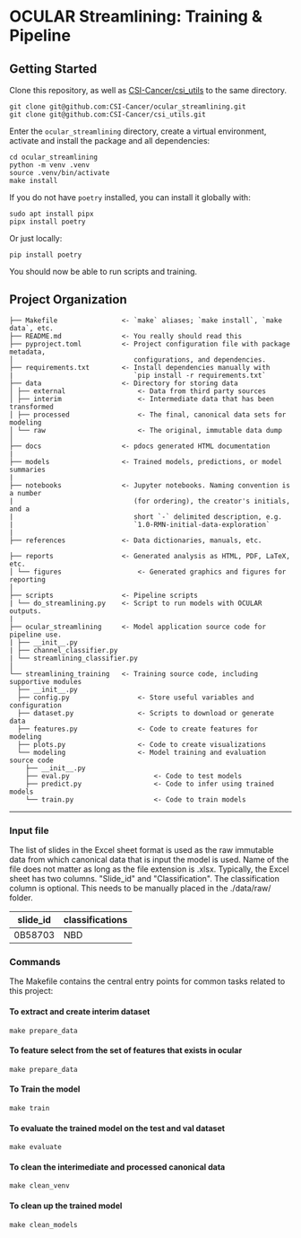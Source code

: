 # OCULAR Streamlining: Training & Pipeline

## Getting Started

Clone this repository, as well as
[CSI-Cancer/csi_utils](https://github.com/CSI-Cancer/csi_utils)
to the same directory.

```commandline
git clone git@github.com:CSI-Cancer/ocular_streamlining.git
git clone git@github.com:CSI-Cancer/csi_utils.git
```

Enter the `ocular_streamlining` directory, create a virtual environment, activate and
install the package and all dependencies:

```commandline
cd ocular_streamlining
python -m venv .venv
source .venv/bin/activate
make install
```

If you do not have `poetry` installed, you can install it globally with:

```commandline
sudo apt install pipx
pipx install poetry
```

Or just locally:

```commandline
pip install poetry
```

You should now be able to run scripts and training.

## Project Organization

```
├── Makefile                <- `make` aliases; `make install`, `make data`, etc.
├── README.md               <- You really should read this
├── pyproject.toml          <- Project configuration file with package metadata, 
│                              configurations, and dependencies.
├── requirements.txt        <- Install dependencies manually with 
|                              `pip install -r requirements.txt`
├── data                    <- Directory for storing data
│ ├── external                  <- Data from third party sources
│ ├── interim                   <- Intermediate data that has been transformed
│ ├── processed                 <- The final, canonical data sets for modeling
│ └── raw                       <- The original, immutable data dump
│
├── docs                    <- pdocs generated HTML documentation
|
├── models                  <- Trained models, predictions, or model summaries
|
├── notebooks               <- Jupyter notebooks. Naming convention is a number 
|                              (for ordering), the creator's initials, and a 
|                              short `-` delimited description, e.g. 
|                              `1.0-RMN-initial-data-exploration`
|
├── references              <- Data dictionaries, manuals, etc.

├── reports                 <- Generated analysis as HTML, PDF, LaTeX, etc.
│ └── figures                   <- Generated graphics and figures for reporting
│
├── scripts                 <- Pipeline scripts
| └── do_streamlining.py    <- Script to run models with OCULAR outputs.
|
├── ocular_streamlining     <- Model application source code for pipeline use.
| ├── __init__.py
| ├── channel_classifier.py
| └── streamlining_classifier.py
│
└── streamlining_training   <- Training source code, including supportive modules
  ├── __init__.py
  ├── config.py                 <- Store useful variables and configuration
  ├── dataset.py                <- Scripts to download or generate data
  ├── features.py               <- Code to create features for modeling
  ├── plots.py                  <- Code to create visualizations
  └── modeling                  <- Model training and evaluation source code
    ├── __init__.py
    ├── eval.py                     <- Code to test models
    ├── predict.py                  <- Code to infer using trained models
    └── train.py                    <- Code to train models
```

--------

### Input file

The list of slides in the Excel sheet format is used as the raw immutable data from
which canonical data that is input the model is used. Name of the file does not matter
as long as the file extension is .xlsx. Typically, the Excel sheet has two columns.
"Slide_id" and "Classification". The classification column is optional. This needs to be
manually placed in the ./data/raw/ folder.

<table>
<thead>
<tr>
<th>slide_id</th>
<th>classifications</th>
</tr>
</thead>
<tbody>
<tr>
<td>0B58703</td>
<td>NBD</td>
</tr>
</tbody>
</table>

### Commands

The Makefile contains the central entry points for common tasks related to this project:

#### To extract and create interim dataset

<p><code>make prepare_data</code></p>

#### To feature select from the set of features that exists in ocular

<p><code>make prepare_data</code></p>

#### To Train the model

<p><code>make train</code></p>

#### To evaluate the trained model on the test and val dataset

<p><code>make evaluate</code></p>

#### To clean the interimediate and processed canonical data

<p><code>make clean_venv</code></p>

#### To clean up the trained model

<p><code>make clean_models</code></p>
